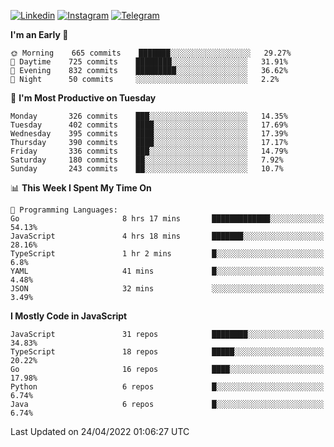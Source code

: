 [![Linkedin](https://img.shields.io/badge/-Archie-blue?style=flat-square&labelColor=gray&logo=Linkedin&logoColor=white&link=https://www.linkedin.com/in/archisdi)](https://www.linkedin.com/in/archisdi)
[![Instagram](https://img.shields.io/badge/-@archisdi-orange?style=flat-square&labelColor=gray&logo=Instagram&logoColor=white&link=https://www.instagram.com/archisdi)](https://www.instagram.com/archisdi)
[![Telegram](https://img.shields.io/badge/-aai-informational?style=flat-square&labelColor=gray&logo=telegram&logoColor=white&link=https://t.me/archisdi)](https://t.me/archisdi)

<!--START_SECTION:waka-->
**I'm an Early 🐤** 

```text
🌞 Morning    665 commits    ███████░░░░░░░░░░░░░░░░░░   29.27% 
🌆 Daytime    725 commits    ████████░░░░░░░░░░░░░░░░░   31.91% 
🌃 Evening    832 commits    █████████░░░░░░░░░░░░░░░░   36.62% 
🌙 Night      50 commits     ░░░░░░░░░░░░░░░░░░░░░░░░░   2.2%

```
📅 **I'm Most Productive on Tuesday** 

```text
Monday       326 commits    ███░░░░░░░░░░░░░░░░░░░░░░   14.35% 
Tuesday      402 commits    ████░░░░░░░░░░░░░░░░░░░░░   17.69% 
Wednesday    395 commits    ████░░░░░░░░░░░░░░░░░░░░░   17.39% 
Thursday     390 commits    ████░░░░░░░░░░░░░░░░░░░░░   17.17% 
Friday       336 commits    ███░░░░░░░░░░░░░░░░░░░░░░   14.79% 
Saturday     180 commits    ██░░░░░░░░░░░░░░░░░░░░░░░   7.92% 
Sunday       243 commits    ██░░░░░░░░░░░░░░░░░░░░░░░   10.7%

```


📊 **This Week I Spent My Time On** 

```text
💬 Programming Languages: 
Go                       8 hrs 17 mins       █████████████░░░░░░░░░░░░   54.13% 
JavaScript               4 hrs 18 mins       ███████░░░░░░░░░░░░░░░░░░   28.16% 
TypeScript               1 hr 2 mins         █░░░░░░░░░░░░░░░░░░░░░░░░   6.8% 
YAML                     41 mins             █░░░░░░░░░░░░░░░░░░░░░░░░   4.48% 
JSON                     32 mins             ░░░░░░░░░░░░░░░░░░░░░░░░░   3.49%

```

**I Mostly Code in JavaScript** 

```text
JavaScript               31 repos            ████████░░░░░░░░░░░░░░░░░   34.83% 
TypeScript               18 repos            █████░░░░░░░░░░░░░░░░░░░░   20.22% 
Go                       16 repos            ████░░░░░░░░░░░░░░░░░░░░░   17.98% 
Python                   6 repos             █░░░░░░░░░░░░░░░░░░░░░░░░   6.74% 
Java                     6 repos             █░░░░░░░░░░░░░░░░░░░░░░░░   6.74%

```



 Last Updated on 24/04/2022 01:06:27 UTC
<!--END_SECTION:waka-->